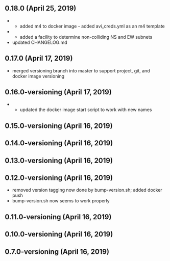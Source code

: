 ## 0.18.0 (April 25, 2019)
  - - added m4 to docker image - added avi_creds.yml as an m4 template
  - - added a facility to determine non-colliding NS and EW subnets
  - updated CHANGELOG.md

## 0.17.0 (April 17, 2019)
  - merged versioning branch into master to support project, git, and docker image versioning

## 0.16.0-versioning (April 17, 2019)
  - - updated the docker image start script to work with new names

## 0.15.0-versioning (April 16, 2019)


## 0.14.0-versioning (April 16, 2019)


## 0.13.0-versioning (April 16, 2019)


## 0.12.0-versioning (April 16, 2019)
  - removed version tagging now done by bump-version.sh; added docker push
  - bump-version.sh now seems to work properly

## 0.11.0-versioning (April 16, 2019)


## 0.10.0-versioning (April 16, 2019)


## 0.7.0-versioning (April 16, 2019)


